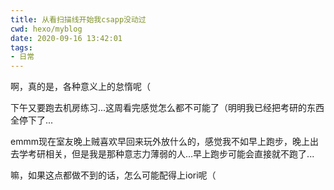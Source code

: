 ```yaml
---
title: 从看扫描线开始我csapp没动过
cwd: hexo/myblog
date: 2020-09-16 13:42:01
tags:
- 日常
---
```


啊，真的是，各种意义上的怠惰呢（

下午又要跑去机房练习...这周看完感觉怎么都不可能了（明明我已经把考研的东西全停下了...

emmm现在室友晚上贼喜欢早回来玩外放什么的，感觉我不如早上跑步，晚上出去学考研相关，但是我是那种意志力薄弱的人...早上跑步可能会直接就不跑了...

嘛，如果这点都做不到的话，怎么可能配得上iori呢（

